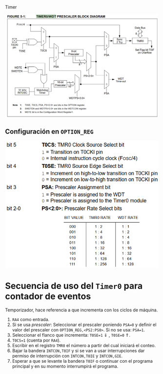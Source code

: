 Timer

![80af4f7d2f7c6eecfe9d38f1ac18daee.png](../../../../img/bf487834c76643469b922ccd03d72f58.png)
## Configuración en `OPTION_REG`
![1a0508fdce18dd528873819ab6a37cfd.png](../../../../img/da5c47b222ec463689b1d6ddec9d458a.png)
# Secuencia de uso del `Timer0` para contador de eventos
Temporizador, hace referencia a que incrementa con los ciclos de máquina.

1. `RA4` como entrada.
2. Si se usa *prescaler*: Seleccionar el prescaler poniendo `PSA=0` y definir el valor del prescaler con `OPTION_REG,<PS2:PS0>`. 
Si no se usa: `PSA=1`.
3. Seleccionar el flanco que incrementa: `T0SE=1` $\Downarrow$ , `T0SE=0` $\Uparrow$.
4. `T0CS=1` (cuenta por `RA4`).
5. Escribir en el registro `TMR0` el número a partir del cual iniciará el conteo.
6. Bajar la bandera `INTCON,T0IF` y si se van a usar interrupciones dar permiso de interrupción con `INTCON,T0IE` y `INTCON,GIE`.
7. Esperar a que se levante la bandera `T0IF` o continuar con el programa principal y en su momento interrumpirá el programa.